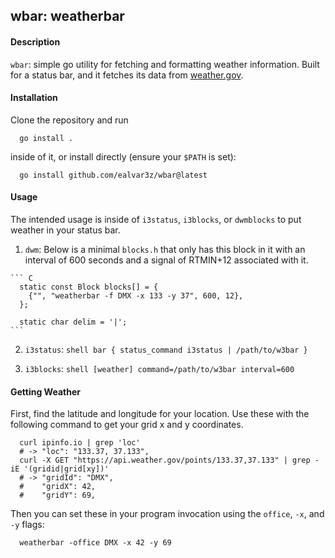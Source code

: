 ## wbar: weatherbar

#### Description

  `wbar`: simple go utility for fetching and formatting weather information.
  Built for a status bar, and it fetches its data from
  [weather.gov](https://weather.gov).

#### Installation

  Clone the repository and run

  ``` shell
    go install .
  ```

  inside of it, or install directly (ensure your `$PATH` is set):

  ``` shell
    go install github.com/ealvar3z/wbar@latest
  ```

#### Usage
  The intended usage is inside of `i3status`, `i3blocks`, or
  `dwmblocks` to put weather in your status bar. 

  1. `dwm`:
    Below is a minimal `blocks.h` that only has this block in it with an interval
    of 600 seconds and a signal of RTMIN+12 associated with it.

    ``` C
      static const Block blocks[] = {
        {"", "weatherbar -f DMX -x 133 -y 37", 600, 12},
      };

      static char delim = '|';
    ```  

  2. `i3status`:
    ``` shell
      bar {
      status_command i3status | /path/to/w3bar
      }
    ```  

  3. `i3blocks`:
    ``` shell
      [weather]
      command=/path/to/w3bar
      interval=600
    ```

#### Getting Weather

   First, find the latitude and longitude for your location. Use these
   with the following command to get your grid x and y coordinates.

   ``` shell
     curl ipinfo.io | grep 'loc'
     # -> "loc": "133.37, 37.133",
     curl -X GET "https://api.weather.gov/points/133.37,37.133" | grep -iE '(gridid|grid[xy])'
     # -> "gridId": "DMX",
     #    "gridX": 42,
     #    "gridY": 69,
   ```

  Then you can set these in your program invocation using the `office`,
  `-x`, and `-y` flags:

  ``` shell
    weatherbar -office DMX -x 42 -y 69
  ```
